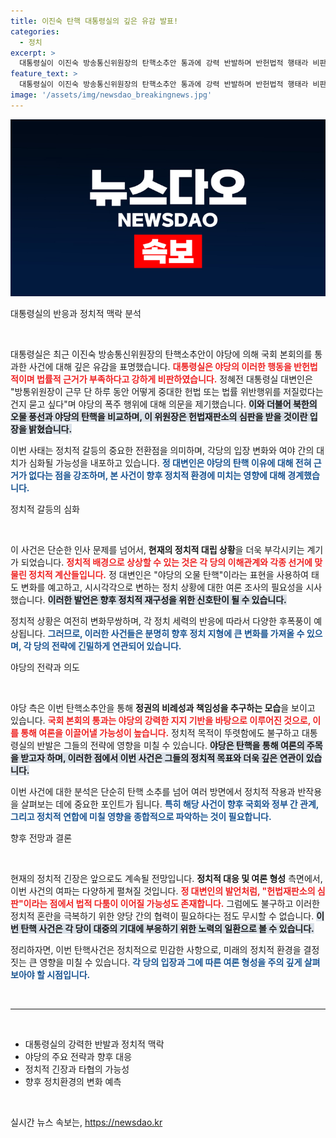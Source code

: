 ```yaml
---
title: 이진숙 탄핵 대통령실의 깊은 유감 발표!
categories:
  - 정치
excerpt: >
  대통령실이 이진숙 방송통신위원장의 탄핵소추안 통과에 강력 반발하며 반헌법적 행태라 비판했습니다. 야당의 행동을 북한의 오물 풍선에 비유하며, 헌법재판소의 심판을 경고했습니다.
feature_text: >
  대통령실이 이진숙 방송통신위원장의 탄핵소추안 통과에 강력 반발하며 반헌법적 행태라 비판했습니다. 야당의 행동을 북한의 오물 풍선에 비유하며, 헌법재판소의 심판을 경고했습니다.
image: '/assets/img/newsdao_breakingnews.jpg'
---
```


<p><img src="/assets/img/newsdao_breakingnews.jpg" alt="pcversion 속보" /></p>

<p>대통령실의 반응과 정치적 맥락 분석</p>

<p data-ke-size="size16">&nbsp;</p>

<p>대통령실은 최근 이진숙 방송통신위원장의 탄핵소추안이 야당에 의해 국회 본회의를 통과한 사건에 대해 깊은 유감을 표명했습니다. <b><span style="color: #ee2323;">대통령실은 야당의 이러한 행동을 반헌법적이며 법률적 근거가 부족하다고 강하게 비판하였습니다.</span></b> 정혜전 대통령실 대변인은 "방통위원장이 근무 단 하루 동안 어떻게 중대한 헌법 또는 법률 위반행위를 저질렀다는 건지 묻고 싶다"며 야당의 폭주 행위에 대해 의문을 제기했습니다. <b><span style="background-color: #21538527;">이와 더불어 북한의 오물 풍선과 야당의 탄핵을 비교하며, 이 위원장은 헌법재판소의 심판을 받을 것이란 입장을 밝혔습니다.</span></b> </p>

<p>이번 사태는 정치적 갈등의 중요한 전환점을 의미하며, 각당의 입장 변화와 여야 간의 대치가 심화될 가능성을 내포하고 있습니다. <b><span style="color: #1a5490;">정 대변인은 야당의 탄핵 이유에 대해 전혀 근거가 없다는 점을 강조하며, 본 사건이 향후 정치적 환경에 미치는 영향에 대해 경계했습니다.</span></b></p>

<p>정치적 갈등의 심화</p>

<p data-ke-size="size16">&nbsp;</p>

<p>이 사건은 단순한 인사 문제를 넘어서, <b>현재의 정치적 대립 상황</b>을 더욱 부각시키는 계기가 되었습니다. <b><span style="color: #ee2323;">정치적 배경으로 상상할 수 있는 것은 각 당의 이해관계와 각종 선거에 맞물린 정치적 계산들입니다.</span></b> 정 대변인은 "야당의 오물 탄핵"이라는 표현을 사용하여 태도 변화를 예고하고, 시시각각으로 변하는 정치 상황에 대한 여론 조사의 필요성을 시사했습니다. <b><span style="background-color: #21538527;">이러한 발언은 향후 정치적 재구성을 위한 신호탄이 될 수 있습니다.</span></b> </p>

<p>정치적 상황은 여전히 변화무쌍하며, 각 정치 세력의 반응에 따라서 다양한 후폭풍이 예상됩니다. <b><span style="color: #1a5490;">그러므로, 이러한 사건들은 분명히 향후 정치 지형에 큰 변화를 가져올 수 있으며, 각 당의 전략에 긴밀하게 연관되어 있습니다.</span></b></p>

<p>야당의 전략과 의도</p>

<p data-ke-size="size16">&nbsp;</p>

<p>야당 측은 이번 탄핵소추안을 통해 <b>정권의 비례성과 책임성을 추구하는 모습</b>을 보이고 있습니다. <b><span style="color: #ee2323;">국회 본회의 통과는 야당의 강력한 지지 기반을 바탕으로 이루어진 것으로, 이를 통해 여론을 이끌어낼 가능성이 높습니다.</span></b> 정치적 목적이 뚜렷함에도 불구하고 대통령실의 반발은 그들의 전략에 영향을 미칠 수 있습니다. <b><span style="background-color: #21538527;">야당은 탄핵을 통해 여론의 주목을 받고자 하며, 이러한 점에서 이번 사건은 그들의 정치적 목표와 더욱 깊은 연관이 있습니다.</span></b> </p>

<p>이번 사건에 대한 분석은 단순히 탄핵 소추를 넘어 여러 방면에서 정치적 작용과 반작용을 살펴보는 데에 중요한 포인트가 됩니다. <b><span style="color: #1a5490;">특히 해당 사건이 향후 국회와 정부 간 관계, 그리고 정치적 연합에 미칠 영향을 종합적으로 파악하는 것이 필요합니다.</span></b></p>

<p>향후 전망과 결론</p>

<p data-ke-size="size16">&nbsp;</p>

<p>현재의 정치적 긴장은 앞으로도 계속될 전망입니다. <b>정치적 대응 및 여론 형성</b> 측면에서, 이번 사건의 여파는 다양하게 펼쳐질 것입니다. <b><span style="color: #ee2323;">정 대변인의 발언처럼, "헌법재판소의 심판"이라는 점에서 법적 다툼이 이어질 가능성도 존재합니다.</span></b> 그럼에도 불구하고 이러한 정치적 혼란을 극복하기 위한 양당 간의 협력이 필요하다는 점도 무시할 수 없습니다. <b><span style="background-color: #21538527;">이번 탄핵 사건은 각 당이 대중의 기대에 부응하기 위한 노력의 일환으로 볼 수 있습니다.</span></b> </p>

<p>정리하자면, 이번 탄핵사건은 정치적으로 민감한 사항으로, 미래의 정치적 환경을 결정짓는 큰 영향을 미칠 수 있습니다. <b><span style="color: #1a5490;">각 당의 입장과 그에 따른 여론 형성을 주의 깊게 살펴보아야 할 시점입니다.</span></b></p>

<p data-ke-size="size16">&nbsp;</p>

<hr>

<p data-ke-size="size16">&nbsp;</p>

<ul>
<li>대통령실의 강력한 반발과 정치적 맥락</li>
<li>야당의 주요 전략과 향후 대응</li>
<li>정치적 긴장과 타협의 가능성</li>
<li>향후 정치환경의 변화 예측</li>
</ul>

<p data-ke-size="size16">&nbsp;</p>
실시간 뉴스 속보는, <a href="https://newsdao.kr" rel="dofollow">https://newsdao.kr</a>


